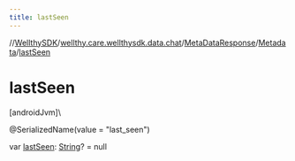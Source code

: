 ```yaml
---
title: lastSeen
---
```

//[WellthySDK](../../../../index.html)/[wellthy.care.wellthysdk.data.chat](../../index.html)/[MetaDataResponse](../index.html)/[Metadata](index.html)/[lastSeen](last-seen.html)



# lastSeen



[androidJvm]\




@SerializedName(value = "last_seen")



var [lastSeen](last-seen.html): [String](https://kotlinlang.org/api/latest/jvm/stdlib/kotlin/-string/index.html)? = null




